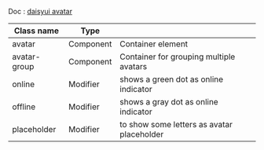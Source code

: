 Doc : [daisyui avatar](https://daisyui.com/components/avatar/)

| Class name   |   Type     |                                            |
|--------------|------------|--------------------------------------------|
| avatar       | Component  | Container element                          |
| avatar-group | Component  | Container for grouping multiple avatars    |
| online       | Modifier   | shows a green dot as online indicator      |
| offline      | Modifier   | shows a gray dot as online indicator       |
| placeholder  | Modifier   | to show some letters as avatar placeholder |
